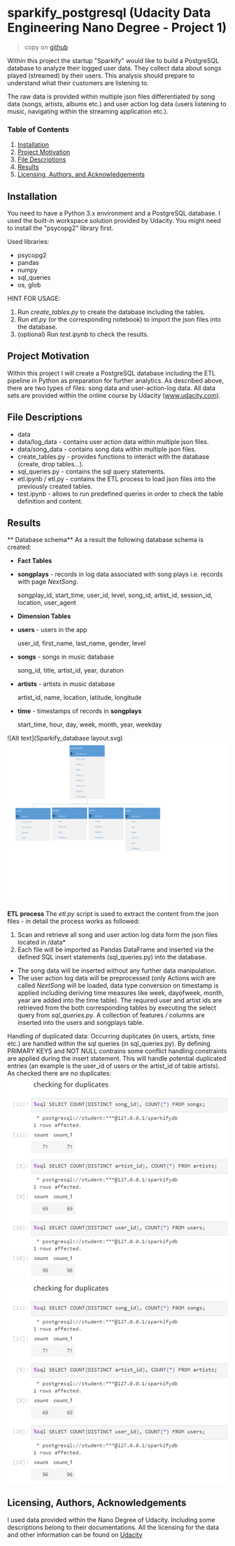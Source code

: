 # sparkify_postgresql (Udacity Data Engineering Nano Degree - Project 1)
> copy on [github](https://github.com/dsmatthew/sparkify_postgresql)

Within this project the startup "Sparkify" would like to build a PostgreSQL database to analyze their logged user data. They collect data about songs played (streamed) by their users. This analysis should prepare to understand what their customers are listening to.

The raw data is provided within multiple json files differentiated by song data (songs, artists, albums etc.) and user action log data (users listening to music, navigating within the streaming application etc.).



### Table of Contents

1. [Installation](#installation)
2. [Project Motivation](#motivation)
3. [File Descriptions](#files)
4. [Results](#results)
5. [Licensing, Authors, and Acknowledgements](#licensing)

## Installation <a name="installation"></a>

You need to have a Python 3.x environment and a PostgreSQL database. I used the built-in workspace solution provided by Udacity. You might need to install the "psycopg2" library first.

Used libraries:
* psycopg2
* pandas
* numpy
* sql_queries
* os, glob

HINT FOR USAGE:
1. Run _create_tables.py_ to create the database including the tables.
2. Run _etl.py_ (or the corresponding notebook) to import the json files into the database.
3. (optional) Run _test.ipynb_ to check the results.

## Project Motivation<a name="motivation"></a>
Within this project I will create a PostgreSQL database including the ETL pipeline in Python as preparation for further analytics. As described above, there are two types of files: song data and user-action-log data.
All data sets are provided within the online course by Udacity (www.udacity.com).

## File Descriptions <a name="files"></a>
* data
 * data/log_data - contains user action data within multiple json files.
 * data/song_data - contains song data within multiple json files.
* create_tables.py - provides functions to interact with the database (create, drop tables...).
* sql_queries.py - contains the sql query statements.
* etl.ipynb / etl.py - contains the ETL process to load json files into the previously created tables.
* test.ipynb - allows to run predefined queries in order to check the table definition and content.


## Results<a name="results"></a>

** Database schema**
As a result the following database schema is created:

* **Fact Tables**
 * **songplays** - records in log data associated with song plays i.e. records with page _NextSong_.
   <p>songplay_id, start_time, user_id, level, song_id, artist_id, session_id, location, user_agent</p>
   

* **Dimension Tables**
 * **users** - users in the app
   <p>user_id, first_name, last_name, gender, level</p>
 * **songs** - songs in music database
   <p>song_id, title, artist_id, year, duration</p>
 * **artists** - artists in music database
   <p>artist_id, name, location, latitude, longitude</p>
 * **time** - timestamps of records in **songplays**
   <p>start_time, hour, day, week, month, year, weekday</p>

![Alt text](Sparkify_database layout.svg)
<img src="Sparkify_database layout.svg">


**ETL process**
The _etl.py_ script is used to extract the content from the json files - in detail the process works as followed:
1. Scan and retrieve all song and user action log data form the json files located in /data*
2. Each file will be imported as Pandas DataFrame and inserted via the defined SQL insert statements (sql_queries.py) into the database.
 * The song data will be inserted without any further data manipulation.
 * The user action log data will be preprocessed (only Actions wich are called _NextSong_ will be loaded, data type conversion on timestamp is applied including deriving time measures like week, dayofweek, month, year are added into the time table). The required user and artist ids are retrieved from the both corresponding tables by executing the select query from _sql_queries.py_. A collection of features / columns are inserted into the users and songplays table.

Handling of duplicated data: Occurring duplicates (in users, artists, time etc.) are handled within the sql queries (in sql_queries.py). By defining PRIMARY KEYS and NOT NULL contrains some conflict handling constraints are applied during the insert statement. This will handle potential duplicated entries (an example is the user_id of users or the artist_id of table artists).
As checked there are no duplicates:
![Alt text](rdm_duplicates.png)
<img src="rdm_duplicates.png">


## Licensing, Authors, Acknowledgements<a name="licensing"></a>
I used data provided within the Nano Degree of Udacity. Including some descriptions belong to their documentations. All the licensing for the data and other information can be found on [Udacity](https://udacity.com)
